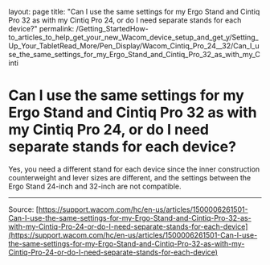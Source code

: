 layout: page
title: "Can I use the same settings for my Ergo Stand and Cintiq Pro 32 as with my Cintiq Pro 24, or do I need separate stands for each device?"
permalink: /Getting_StartedHow-to_articles_to_help_get_your_new_Wacom_device_setup_and_get_y/Setting_Up_Your_TabletRead_More/Pen_Display/Wacom_Cintiq_Pro_24__32/Can_I_use_the_same_settings_for_my_Ergo_Stand_and_Cintiq_Pro_32_as_with_my_Cinti

# Can I use the same settings for my Ergo Stand and Cintiq Pro 32 as with my Cintiq Pro 24, or do I need separate stands for each device?

Yes, you need a different stand for each device since the inner construction counterweight and lever sizes are different, and the settings between the Ergo Stand 24-inch and 32-inch are not compatible.

---
Source: [https://support.wacom.com/hc/en-us/articles/1500006261501-Can-I-use-the-same-settings-for-my-Ergo-Stand-and-Cintiq-Pro-32-as-with-my-Cintiq-Pro-24-or-do-I-need-separate-stands-for-each-device](https://support.wacom.com/hc/en-us/articles/1500006261501-Can-I-use-the-same-settings-for-my-Ergo-Stand-and-Cintiq-Pro-32-as-with-my-Cintiq-Pro-24-or-do-I-need-separate-stands-for-each-device)
